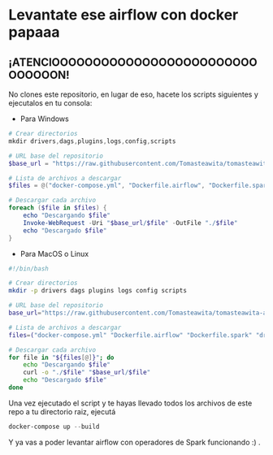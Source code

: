 # Levantate ese airflow con docker papaaa
## ¡ATENCIOOOOOOOOOOOOOOOOOOOOOOOOOOOOOOON!

No clones este repositorio, en lugar de eso, hacete los scripts siguientes y ejecutalos en tu consola:

* Para Windows
```PowerShell
# Crear directorios
mkdir drivers,dags,plugins,logs,config,scripts

# URL base del repositorio
$base_url = "https://raw.githubusercontent.com/Tomasteawita/tomasteawita-airflow/main"

# Lista de archivos a descargar
$files = @("docker-compose.yml", "Dockerfile.airflow", "Dockerfile.spark", "drivers/postgresql-42.5.2.jar", "requirements.txt", "README.md", "config/airflow.cfg", ".env")

# Descargar cada archivo
foreach ($file in $files) {
    echo "Descargando $file"
    Invoke-WebRequest -Uri "$base_url/$file" -OutFile "./$file"
    echo "Descargado $file"
}
```

* Para MacOS o Linux

```Bash
#!/bin/bash

# Crear directorios
mkdir -p drivers dags plugins logs config scripts

# URL base del repositorio
base_url="https://raw.githubusercontent.com/Tomasteawita/tomasteawita-airflow/main"

# Lista de archivos a descargar
files=("docker-compose.yml" "Dockerfile.airflow" "Dockerfile.spark" "drivers/postgresql-42.5.2.jar" "requirements.txt" "README.md" "config/airflow.cfg" ".env")

# Descargar cada archivo
for file in "${files[@]}"; do
    echo "Descargando $file"
    curl -o "./$file" "$base_url/$file"
    echo "Descargado $file"
done
```

Una vez ejecutado el script y te hayas llevado todos los archivos de este repo a tu directorio raiz, ejecutá
```PowerShell
docker-compose up --build
```
Y ya vas a poder levantar airflow con operadores de Spark funcionando :) .
